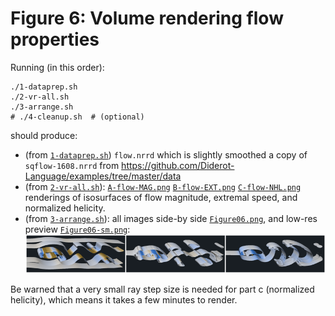 # Figure 6: Volume rendering flow properties

Running (in this order):

	./1-dataprep.sh
	./2-vr-all.sh
	./3-arrange.sh
	# ./4-cleanup.sh  # (optional)

should produce:

* (from [`1-dataprep.sh`](1-dataprep.sh)) `flow.nrrd` which is slightly smoothed a copy of
`sqflow-1608.nrrd` from https://github.com/Diderot-Language/examples/tree/master/data
* (from [`2-vr-all.sh`](2-vr-all.sh)): [`A-flow-MAG.png`](ref/A-flow-MAG.png) [`B-flow-EXT.png`](ref/B-flow-EXT.png) [`C-flow-NHL.png`](ref/C-flow-NHL.png)
renderings of isosurfaces of flow magnitude, extremal speed, and normalized helicity.
* (from [`3-arrange.sh`](3-arrange.sh)): all images side-by side [`Figure06.png`](ref/Figure06.png), and low-res preview
[`Figure06-sm.png`](ref/Figure06-sm.png):  
![](ref/Figure06-sm.png "Figure 6 image")

Be warned that a very small ray step size is needed for part c (normalized helicity), which means
it takes a few minutes to render.



